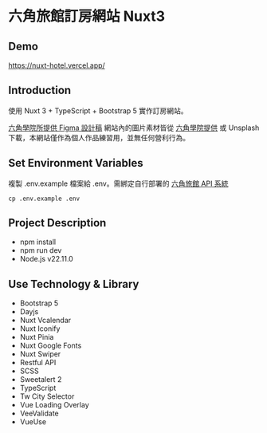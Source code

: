 # 六角旅館訂房網站 Nuxt3

## Demo

https://nuxt-hotel.vercel.app/

## Introduction

使用 Nuxt 3 + TypeScript + Bootstrap 5 實作訂房網站。

[六角學院所提供 Figma 設計稿](https://www.figma.com/design/6pTFrdb5a1lYKmMnFeT5Mf/%E5%85%AD%E8%A7%92-Project-%2F-%E9%85%92%E5%BA%97%E8%A8%82%E6%88%BF%E7%B6%B2%E7%AB%99?node-id=1-1699)
網站內的圖片素材皆從 [六角學院提供](https://github.com/hexschool/2022-web-layout-training/tree/main/typescript-hotel) 或 Unsplash 下載，本網站僅作為個人作品練習用，並無任何營利行為。

## Set Environment Variables

複製 .env.example 檔案給 .env。需綁定自行部署的 [六角旅館 API 系統](https://github.com/hexschool/freyja)

```
cp .env.example .env
```

## Project Description

- npm install
- npm run dev
- Node.js v22.11.0

## Use Technology & Library

- Bootstrap 5
- Dayjs
- Nuxt Vcalendar
- Nuxt Iconify
- Nuxt Pinia
- Nuxt Google Fonts
- Nuxt Swiper
- Restful API
- SCSS
- Sweetalert 2
- TypeScript
- Tw City Selector
- Vue Loading Overlay
- VeeValidate
- VueUse
